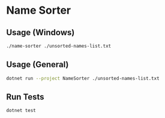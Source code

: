 # Name Sorter

## Usage (Windows)

```bash
./name-sorter ./unsorted-names-list.txt
```

## Usage (General)
```bash
dotnet run --project NameSorter ./unsorted-names-list.txt
```

## Run Tests
```bash
dotnet test